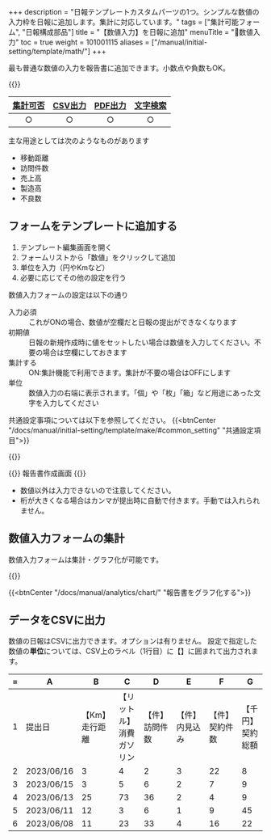 +++
description = "日報テンプレートカスタムパーツの1つ。シンプルな数値の入力枠を日報に追加します。集計に対応しています。"
tags = ["集計可能フォーム", "日報構成部品"]
title = "【数値入力】を日報に追加"
menuTitle = "🧩数値入力"
toc = true
weight = 101001115
aliases = ["/manual/initial-setting/template/math/"]
+++

最も普通な数値の入力を報告書に追加できます。小数点や負数もOK。

{{<icatch filename="math" msg="金額や距離・個数等 数値の入力に最適" title="数値入力フォーム" fontsize="30px" alice="ok" >}}

|[集計可否](/docs/manual/analytics/)|[CSV出力](/docs/manual/analytics/csv/)|[PDF出力](/docs/manual/read-report/pdf/)|[文字検索](/docs/manual/read-report/list/)|
|:---:|:---:|:---:|:---:|
|○|○|○|○|

主な用途としては次のようなものがあります

- 移動距離
- 訪問件数
- 売上高
- 製造高
- 不良数

## フォームをテンプレートに追加する

1. テンプレート編集画面を開く
1. フォームリストから「数値」をクリックして追加
1. 単位を入力（円やKmなど）
1. 必要に応じてその他の設定を行う

数値入力フォームの設定は以下の通り

<dl class="basic">
  <dt>入力必須</dt>
  <dd>これがONの場合、数値が空欄だと日報の提出ができなくなります</dd>
  <dt>初期値</dt>
  <dd>日報の新規作成時に値をセットしたい場合は数値を入力してください。不要の場合は空欄にしておきます</dd>
  <dt>集計する</dt>
  <dd>ON:集計機能で利用できます。集計が不要の場合はOFFにします</dd>
  <dt>単位</dt>
  <dd>数値入力の右端に表示されます。「個」や「枚」「箱」など用途にあった文字を入力してください</dd>
</dl>

共通設定事項については以下を参照してください。
{{<btnCenter "/docs/manual/initial-setting/template/make/#common_setting" "共通設定項目">}}


{{<appscreen filename="math-template-edit" title="数値入力フォームだけで構成されたテンプレートの作成画面イメージ。単位や色などはここで自由に変更可能です"  >}}

{{<nextArrow>}}
報告書作成画面
{{<appscreen filename="input" title="数値入力フォームの入力画面イメージ。"  >}}

- 数値以外は入力できないので注意してください。
- 桁が大きくなる場合はカンマが提出時に自動で付きます。手動では入れられません。

## 数値入力フォームの集計

数値入力フォームは集計・グラフ化が可能です。

{{<appscreen filename="charts" title="数値のデータをグラフ化する"  >}}

{{<btnCenter "/docs/manual/analytics/chart/" "報告書をグラフ化する">}}

## データをCSVに出力

数値の日報はCSVに出力できます。オプションは有りません。
設定で指定した数値の**単位**については、CSV上のラベル（1行目）に【】に囲まれて出力されます。

<div class="excelTable">

|=|A|B|C|D|E|F|G|
|---|---|---|---|---|---|---|---|
1|提出日|【Km】走行距離|【リットル】消費ガソリン|【件】訪問件数|【件】内見込み|【件】契約件数|【千円】契約総額
2|2023/06/16|3|4|2|3|22|8
3|2023/06/15|3|5|6|2|7|9
4|2023/06/13|25|73|36|2|4|9
5|2023/06/11|12|3|6|1|9|45
6|2023/06/08|11|23|33|4|16|22

</div>
